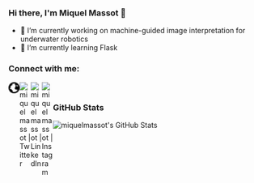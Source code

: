 ### Hi there, I'm Miquel Massot 👋 

- 🔭 I’m currently working on machine-guided image interpretation for underwater robotics
- 🌱 I’m currently learning Flask

### Connect with me:

[<img align="left" alt="miquelmassot.com" width="22px" src="https://raw.githubusercontent.com/iconic/open-iconic/master/svg/globe.svg" />][website]
[<img align="left" alt="miquelmassot | Twitter" width="22px" src="https://cdn.jsdelivr.net/npm/simple-icons@v3/icons/twitter.svg" />][twitter]
[<img align="left" alt="miquelmassot | LinkedIn" width="22px" src="https://cdn.jsdelivr.net/npm/simple-icons@v3/icons/linkedin.svg" />][linkedin]
[<img align="left" alt="miquelmassot | Instagram" width="22px" src="https://cdn.jsdelivr.net/npm/simple-icons@v3/icons/instagram.svg" />][instagram]

<br>

### GitHub Stats 
<img align="left" alt="miquelmassot's GitHub Stats" src="https://github-readme-stats.vercel.app/api?username=miquelmassot" />




[website]: https://www.miquelmassot.com
[twitter]: https://twitter.com/resisteix
[instagram]: https://www.instagram.com/resisteix/
[linkedin]: https://www.linkedin.com/in/miquelmassot/
